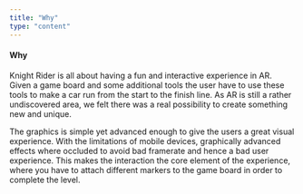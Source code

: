 ```yaml
---
title: "Why"
type: "content"
---
```


#### Why

Knight Rider is all about having a fun and interactive experience in AR. Given a game board and some additional tools the user have to use these tools to make a car run from the start to the finish line.
As AR is still a rather undiscovered area, we felt there was a real possibility to create something new and unique.  
 
The graphics is simple yet advanced enough to give the users a great visual experience. With the limitations of mobile devices, graphically advanced effects where occluded to avoid bad framerate and hence a bad user experience. This makes the interaction the core element of the experience, where you have to attach different markers to the game board in order to complete the level.

